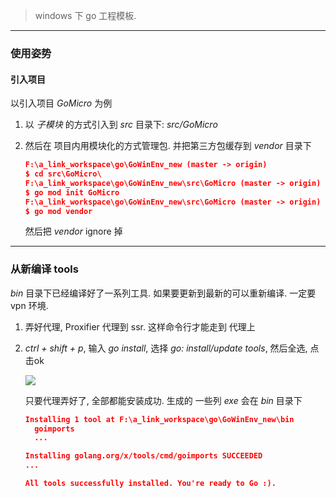 > windows 下 go 工程模板.

---

### 使用姿势

#### 引入项目

以引入项目 *GoMicro* 为例

1. 以 *子模块* 的方式引入到 *src* 目录下: *src/GoMicro*

2. 然后在 项目内用模块化的方式管理包. 并把第三方包缓存到 *vendor* 目录下

    ```json
    F:\a_link_workspace\go\GoWinEnv_new (master -> origin)
    $ cd src\GoMicro\
    F:\a_link_workspace\go\GoWinEnv_new\src\GoMicro (master -> origin)
    $ go mod init GoMicro
    F:\a_link_workspace\go\GoWinEnv_new\src\GoMicro (master -> origin)
    $ go mod vendor
    ```

    然后把 *vendor* ignore 掉



---

### 从新编译 tools

*bin* 目录下已经编译好了一系列工具. 如果要更新到最新的可以重新编译. 一定要 vpn 环境.



1. 弄好代理, Proxifier 代理到 ssr. 这样命令行才能走到 代理上

2. *ctrl + shift + p*, 输入 *go install*, 选择 *go: install/update tools*, 然后全选, 点击ok

    ![](http://yxbl.itengshe.com/20190908005151-1.gif)

    只要代理弄好了, 全部都能安装成功. 生成的 一些列 *exe* 会在 *bin* 目录下

    ```json
    Installing 1 tool at F:\a_link_workspace\go\GoWinEnv_new\bin
      goimports
      ...
    
    Installing golang.org/x/tools/cmd/goimports SUCCEEDED
    ...
    
    All tools successfully installed. You're ready to Go :).
    ```
